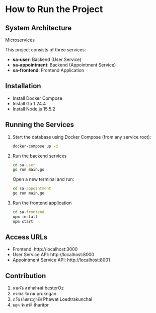 # How to Run the Project

## System Architecture
Microservices

This project consists of three services:
- **sa-user**: Backend (User Service)
- **sa-appointment**: Backend (Appointment Service)
- **sa-frontend**: Frontend Application

## Installation
- Install Docker Compose
- Install Go 1.24.4
- Install Node.js 15.5.2

## Running the Services

1. Start the database using Docker Compose (from any service root):
   ```cmd
   docker-compose up -d
   ```

2. Run the backend services
   ```cmd
   cd sa-user
   go run main.go
   ```
   Open a new terminal and run:
   ```cmd
   cd sa-appointment
   go run main.go
   ```

3. Run the frontend application
   ```cmd
   cd sa-frontend
   npm install
   npm start
   ```

## Access URLs
- Frontend: http://localhost:3000
- User Service API: http://localhost:8000
- Appointment Service API: http://localhost:8001

## Contribution
  1. นพณัช สาทิพย์พงษ์ besterOz
  2. พงศธร รักงาน prukngan
  3. ภวัต เลิศตระกูลชัย Phawat Loedtrakunchai
  4. ธฤต จันทร์ดี tharitpr



